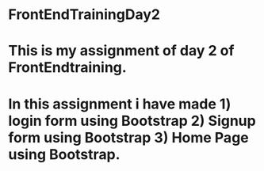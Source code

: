 # FrontEndTrainingDay2
# This is my assignment of day 2 of FrontEndtraining.
# In this assignment i have made 1) login form using Bootstrap 2) Signup form using Bootstrap 3) Home Page using Bootstrap.
